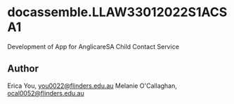 # docassemble.LLAW33012022S1ACSA1

Development of App for AnglicareSA Child Contact Service

## Author

Erica You, you0022@flinders.edu.au
Melanie O'Callaghan, ocal0052@flinders.edu.au